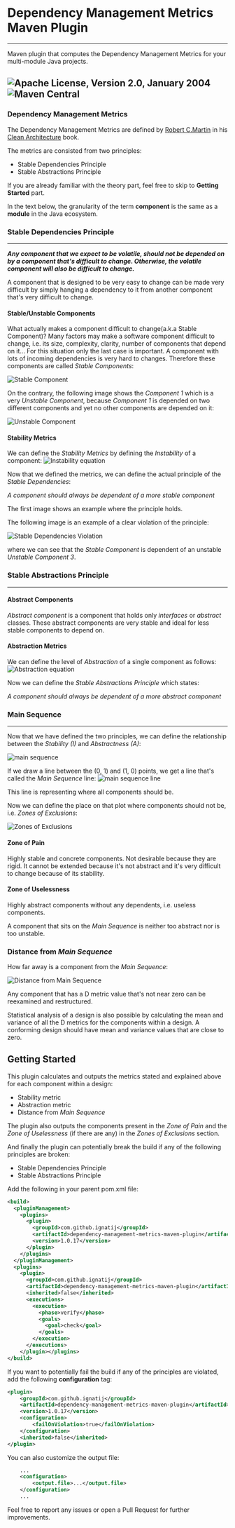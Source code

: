 # Dependency Management Metrics Maven Plugin

---

Maven plugin that computes the Dependency Management Metrics for your multi-module Java projects.

![Apache License, Version 2.0, January 2004](https://img.shields.io/github/license/apache/maven.svg?label=License)
![Maven Central](https://img.shields.io/maven-central/v/com.github.ignatij/dependency-management-metrics-maven-plugin)
----

### Dependency Management Metrics

The Dependency Management Metrics are defined by [Robert C.Martin](https://en.wikipedia.org/wiki/Robert_C._Martin) in
his [Clean Architecture](https://www.amazon.com/Clean-Architecture-Craftsmans-Software-Structure/dp/0134494164) book.
<p>
The metrics are consisted from two principles:
<ul>
<li>Stable Dependencies Principle</li>
<li>Stable Abstractions Principle</li>
</ul>
<p>
If you are already familiar with the theory part, feel free to skip to <b>Getting Started</b> part.

In the text below, the granularity of the term <b>component</b> is the same as a <b>module</b> in the Java ecosystem.

### Stable Dependencies Principle

----
<b><i>Any component that we expect to be volatile, should not be depended on by a component that's difficult to change.
Otherwise, the volatile component will also be difficult to change.</i></b>
<p>
A component that is designed to be very easy to change can be made very difficult by simply hanging a dependency to it
from another component that's very difficult to change.
<p>

#### Stable/Unstable Components

What actually makes a component difficult to change(a.k.a Stable Component)? Many factors may make a software component
difficult to change, i.e. its size, complexity, clarity, number of components that depend on it... For this situation
only the last case is important. A component with lots of incoming dependencies is very hard to changes. Therefore these
components are called <i>Stable Components</i>:

![Stable Component](src/main/resources/assets/diagrams/stable-component.png)

On the contrary, the following image shows the <i>Component 1</i> which is a very <i>Unstable Component</i>, because <i>
Component 1</i> is depended on two different components and yet no other components are depended on it:

![Unstable Component](src/main/resources/assets/diagrams/unstable-component.png)

#### Stability Metrics

We can define the <i>Stability Metrics</i> by defining the <i>Instability</i> of a component:
![Instability equation](src/main/resources/assets/diagrams/stability-metrics.png)

Now that we defined the metrics, we can define the actual principle of the <i>Stable Dependencies</i>:
<p>
<i>A component should always be dependent of a more stable component</i>
<p>

The first image shows an example where the principle holds.
<p>
The following image is an example of a clear violation of the principle:

![Stable Dependencies Violation](src/main/resources/assets/diagrams/stable-dependencies-violation.png)

where we can see that the <i>Stable Component</i> is dependent of an unstable <i>Unstable Component 3</i>.

### Stable Abstractions Principle

----

#### Abstract Components

<i>Abstract component</i> is a component that holds only <i>interfaces</i> or <i>abstract</i> classes. These abstract
components are very stable and ideal for less stable components to depend on.

#### Abstraction Metrics

We can define the level of <i>Abstraction</i> of a single component as follows:
![Abstraction equation](src/main/resources/assets/diagrams/abstraction-metrics.png)

Now we can define the <i>Stable Abstractions Principle</i> which states:
<p>
<i>A component should always be dependent of a more abstract component</i>
<p>

### Main Sequence

----

Now that we have defined the two principles, we can define the relationship between the <i>Stability (I)</i>
and <i>Abstractness (A)</i>:
    
![main sequence](src/main/resources/assets/diagrams/main-sequence.png)

If we draw a line between the (0, 1) and (1, 0) points, we get a line that's called the <i>Main Sequence</i> line:
![main sequence line](src/main/resources/assets/diagrams/main-sequence-line.png)

This line is representing where all components should be.
<p>
Now we can define the place on that plot where components should not be, i.e. 
<i>Zones of Exclusions</i>:

![Zones of Exclusions](src/main/resources/assets/diagrams/zones-of-exclusions.png)

#### Zone of Pain

Highly stable and concrete components. Not desirable because they are rigid. It cannot be extended because it's not
abstract and it's very difficult to change because of its stability.

#### Zone of Uselessness

Highly abstract components without any dependents, i.e. useless components.

A component that sits on the <i>Main Sequence</i> is neither too abstract nor is too unstable.

### Distance from <i>Main Sequence</i>

How far away is a component from the <i>Main Sequence</i>:
    
![Distance from Main Sequence](src/main/resources/assets/diagrams/distance.png)

Any component that has a D metric value that's not near zero can be reexamined and restructured.

Statistical analysis of a design is also possible by calculating the mean and variance of all the D metrics for the
components within a design. A conforming design should have mean and variance values that are close to zero.

## Getting Started

This plugin calculates and outputs the metrics stated and explained above for each component within a design:

* Stability metric
* Abstraction metric
* Distance from <i>Main Sequence</i>

The plugin also outputs the components present in the <i>Zone of Pain</i> and the <i>Zone of Uselessness</i> (if there
are any) in the <i>Zones of Exclusions</i> section.

And finally the plugin can potentially break the build if any of the following principles are broken:

* Stable Dependencies Principle
* Stable Abstractions Principle

Add the following in your parent pom.xml file:

```xml
<build>
  <pluginManagement>
    <plugins>
      <plugin>
        <groupId>com.github.ignatij</groupId>
        <artifactId>dependency-management-metrics-maven-plugin</artifactId>
        <version>1.0.17</version>
      </plugin>
    </plugins>
  </pluginManagement>
  <plugins>
    <plugin>
      <groupId>com.github.ignatij</groupId>
      <artifactId>dependency-management-metrics-maven-plugin</artifactId>
      <inherited>false</inherited>
      <executions>
        <execution>
          <phase>verify</phase>
          <goals>
            <goal>check</goal>
          </goals>
        </execution>
      </executions>
    </plugin></plugins>
</build>
```
If you want to potentially fail the build if any of the principles are violated, add the following <b>configuration</b> tag:
```xml
<plugin>
    <groupId>com.github.ignatij</groupId>
    <artifactId>dependency-management-metrics-maven-plugin</artifactId>
    <version>1.0.17</version>
    <configuration>
        <failOnViolation>true</failOnViolation>
    </configuration>
    <inherited>false</inherited>
</plugin>
```
You can also customize the output file:
``` xml
    ...
    <configuration>
        <output.file>...</output.file>
    </configuration>
    ...
```

Feel free to report any issues or open a Pull Request for further improvements.
